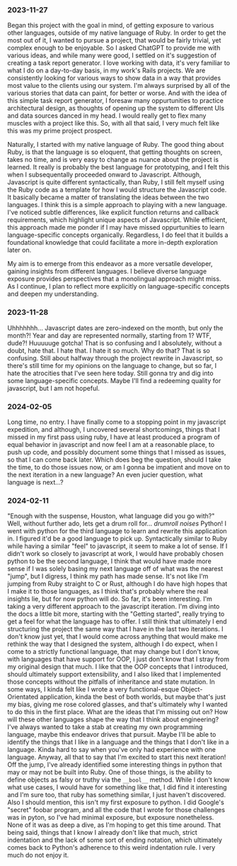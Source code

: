 ### 2023-11-27

Began this project with the goal in mind, of getting exposure to various other languages,
outside of my native language of Ruby. In order to get the most out of it, I wanted to
pursue a project, that would be fairly trivial, yet complex enough to be enjoyable. So
I asked ChatGPT to provide me with various ideas, and while many were good, I settled on
it's suggestion of creating a task report generator. I love working with data, it's very
familiar to what I do on a day-to-day basis, in my work's Rails projects. We are consistently
looking for various ways to show data in a way that provides most value to the clients using
our system. I'm always surprised by all of the various stories that data can paint, for
better or worse. And with the idea of this simple task report generator, I foresaw many
oppurtunities to practice architectural design, as thoughts of opening up the system to
different UIs and data sources danced in my head. I would really get to flex many muscles
with a project like this. So, with all that said, I very much felt like this was my prime
project prospect.

Naturally, I started with my native language of Ruby. The good thing about
Ruby, is that the language is so eloquent, that getting thoughts on screen, takes no
time, and is very easy to change as nuance about the project is learned. It really is
probably the best language for prototyping, and I felt this when I subsequentally proceeded
onward to Javascript. Although, Javascript is quite different syntactically, than Ruby, I still
felt myself using the Ruby code as a template for how I would structure the Javascript
code. It basically became a matter of translating the ideas between the two languages.
I think this is a simple approach to playing with a new language.
I've noticed subtle differences, like explicit function returns and callback requirements,
which highlight unique aspects of Javascript. While efficient, this
approach made me ponder if I may have missed oppurtunities to learn language-specific concepts
organically. Regardless, I do feel that it builds a foundational knowledge that could facilitate
a more in-depth exploration later on.

My aim is to emerge from this endeavor as a more versatile developer, gaining
insights from different languages. I believe diverse language exposure provides
perspectives that a monolingual approach might miss. As I continue, I plan to
reflect more explicitly on language-specific concepts and deepen my understanding.

### 2023-11-28
Uhhhhhhh... Javascript dates are zero-indexed on the month, but only the month?! Year
and day are represented normally, starting from 1? WTF, dude?! Huuuuuge gotcha! That is
so confusing and I absolutely, without a doubt, hate that. I hate that. I hate it so much.
Why do that? That is so confusing. Still about halfway through the project rewrite in
Javascript, so there's still time for my opinions on the language to change, but so far,
I hate the atrocities that I've seen here today. Still gonna try and dig into some
language-specific concepts. Maybe I'll find a redeeming quality for javascript, but
I am not hopeful.

### 2024-02-05
Long time, no entry. I have finally come to a stopping point in my javascript expedition,
and although, I uncovered several shortcomings, things that I missed in my first pass using
ruby, I have at least produced a program of equal behavior in javascript and now feel I
am at a reasonable place, to push up code, and possibly document some things that I missed
as issues, so that I can come back later. Which does beg the question, should I take the
time, to do those issues now, or am I gonna be impatient and move on to the next iteration
in a new language? An even jucier question, what language is next...?

### 2024-02-11
"Enough with the suspense, Houston, what language did you go with?" Well, without further
ado, lets get a drum roll for... *drumroll noises* Python! I went with python for the
third language to learn and rewrite this application in. I figured it'd be a good language to
pick up. Syntactically similar to Ruby while having a similar "feel" to javascript, it seem to
make a lot of sense. If I didn't work so closely to javascript at work, I would have probably chosen
python to be the second language, I think that would have made more sense if I was solely basing
my next language off of what was the nearest "jump", but I digress, I think my path has made sense.
It's not like I'm jumping from Ruby straight to C or Rust, although I do have high hopes that I make it
to those languages, as I think that's probably where the real insights lie, but for now python
will do. So far, it's been interesting. I'm taking a very different approach to the javascript
iteration. I'm diving into the docs a little bit more, starting with the "Getting started", really
trying to get a feel for what the language has to offer. I still think that ultimately I end
structuring the project the same way that I have in the last two iterations. I don't know just
yet, that I would come across anything that would make me rethink the way that I designed the
system, although I do expect, when I come to a strictly functional language, that may change
but I don't know, with languages that have support for OOP, I just don't know that I stray
from my original design that much. I like that the OOP concepts that I introduced, should
ultimately support extensibility, and I also liked that I implemented those concepts without
the pitfalls of inheritance and state mutation. In some ways, I kinda felt like I wrote a very
functional-esque Object-Orientated application, kinda the best of both worlds, but maybe that's
just my bias, giving me rose colored glasses, and that's ultimately why I wanted to do this in
the first place. What are the ideas that I'm missing out on? How will these other languages
shape the way that I think about engineering? I've always wanted to take a stab at creating
my own programming language, maybe this endeavor drives that pursuit. Maybe I'll be able
to identify the things that I like in a language and the things that I don't like in a
language. Kinda hard to say when you've only had experience with one language. Anyway, all
that to say that I'm excited to start this next iteration! Off the jump, I've already identified
some interesting things in python that may or may not be built into Ruby. One of those things,
is the ability to define objects as falsy or truthy via the `__bool__` method. While I don't know what
use cases, I would have for something like that, I did find it interesting and I'm sure too,
that ruby has something similar, I just haven't discovered. Also I should mention, this
isn't my first exposure to python. I did Google's "secret" foobar program, and all the code
that I wrote for those challenges was in pyton, so I've had minimal exposure, but exposure nonetheless.
None of it was as deep a dive, as I'm hoping to get this time around. That being said, things that I
know I already don't like that much, strict indentation and the lack of some sort of ending
notation, which ultimately comes back to Python's adherence to this weird indentation rule.
I very much do not enjoy it.
